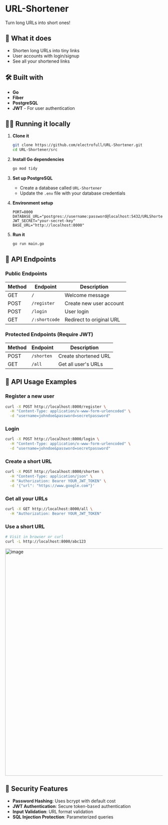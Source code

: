 # URL-Shortener

Turn long URLs into short ones! 

## 🚀 What it does

- Shorten long URLs into tiny links
- User accounts with login/signup
- See all your shortened links

## 🛠️ Built with

- **Go**
- **Fiber** 
- **PostgreSQL**
- **JWT** - For user authentication

## 🏃‍♂️ Running it locally

1. **Clone it**
   ```bash
   git clone https://github.com/electrofull/URL-Shortener.git
   cd URL-Shortener/src
   ```

2. **Install Go dependencies**
   ```bash
   go mod tidy
   ```

3. **Set up PostgreSQL**
   - Create a database called `URL-Shortener`
   - Update the `.env` file with your database credentials

4. **Environment setup**
   ```env
   PORT=8000
   DATABASE_URL="postgres://username:password@localhost:5432/URLShortener"
   JWT_SECRET="your-secret-key"
   BASE_URL="http://localhost:8000"
   ```

5. **Run it**
   ```bash
   go run main.go
   ```



## 📡 API Endpoints

### Public Endpoints

| Method | Endpoint | Description |
|--------|----------|-------------|
| GET | `/` | Welcome message |
| POST | `/register` | Create new user account |
| POST | `/login` | User login |
| GET | `/:shortcode` | Redirect to original URL |

### Protected Endpoints (Require JWT)

| Method | Endpoint | Description |
|--------|----------|-------------|
| POST | `/shorten` | Create shortened URL |
| GET | `/all` | Get all user's URLs |

## 🔧 API Usage Examples

### Register a new user
```bash
curl -X POST http://localhost:8000/register \
  -H "Content-Type: application/x-www-form-urlencoded" \
  -d "username=johndoe&password=secretpassword"
```

### Login
```bash
curl -X POST http://localhost:8000/login \
  -H "Content-Type: application/x-www-form-urlencoded" \
  -d "username=johndoe&password=secretpassword"
```

### Create a short URL
```bash
curl -X POST http://localhost:8000/shorten \
  -H "Content-Type: application/json" \
  -H "Authorization: Bearer YOUR_JWT_TOKEN" \
  -d '{"url": "https://www.google.com"}'
```

### Get all your URLs
```bash
curl -X GET http://localhost:8000/all \
  -H "Authorization: Bearer YOUR_JWT_TOKEN"
```

### Use a short URL
```bash
# Visit in browser or curl
curl -L http://localhost:8000/abc123
```

<img width="1612" height="725" alt="image" src="https://github.com/user-attachments/assets/2804e296-bfb0-446a-a386-370e882bd506" />



## 🔐 Security Features

- **Password Hashing**: Uses bcrypt with default cost
- **JWT Authentication**: Secure token-based authentication
- **Input Validation**: URL format validation
- **SQL Injection Protection**: Parameterized queries
